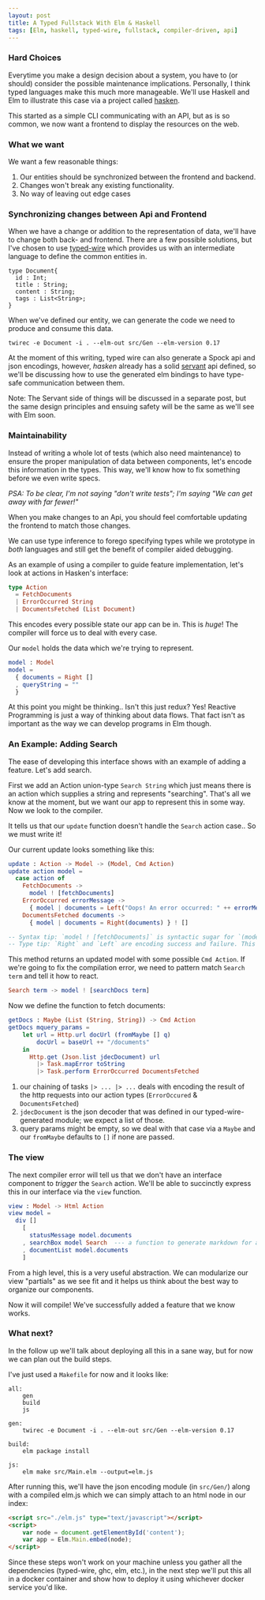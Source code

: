 ```yaml
---
layout: post
title: A Typed Fullstack With Elm & Haskell
tags: [Elm, haskell, typed-wire, fullstack, compiler-driven, api]
---
```


### Hard Choices

Everytime you make a design decision about a system, you have to (or should) consider
the possible maintenance implications. Personally, I think typed languages make
this much more manageable. We'll use Haskell and Elm to illustrate this case via
a project called [hasken](https://github.com/tippenein/hasken). 

This started as a simple CLI communicating with an API, but as is so common, we
now want a frontend to display the resources on the web.

### What we want

We want a few reasonable things:

1. Our entities should be synchronized between the frontend and backend.
2. Changes won't break any existing functionality.
3. No way of leaving out edge cases

### Synchronizing changes between Api and Frontend

When we have a change or addition to the representation of data, we'll have to
change both back- and frontend. There are a few possible solutions, but I've
chosen to use [typed-wire](https://github.com/typed-wire/typed-wire) which
provides us with an intermediate language to define the common entities in.

```
type Document{
  id : Int;
  title : String;
  content : String;
  tags : List<String>;
}
```

When we've defined our entity, we can generate the code we need to produce and
consume this data. 

```
twirec -e Document -i . --elm-out src/Gen --elm-version 0.17
```

At the moment of this writing, typed wire can also generate a Spock
api and json encodings, however, _hasken_ already has a solid
[servant](http://haskell-servant.readthedocs.io/en/stable/) api defined, so
we'll be discussing how to use the generated elm bindings to have type-safe
communication between them.

Note: The Servant side of things will be discussed in a separate post, but the
same design principles and ensuing safety will be the same as we'll see with Elm
soon.

### Maintainability

Instead of writing a whole lot of tests (which also need maintenance) to ensure
the proper manipulation of data between components, let's encode this
information in the types. This way, we'll know how to fix something before we
even write specs. 

_PSA: To be clear, I'm not saying "don't write tests"; I'm saying "We can get away with far fewer!"_

When you make changes to an Api, you should feel comfortable updating the frontend to match those changes.

We can use type inference to forego specifying types while we prototype in
_both_ languages and still get the benefit of compiler aided debugging.

As an example of using a compiler to guide feature implementation, let's look at actions in Hasken's interface:

```elm
type Action
  = FetchDocuments
  | ErrorOccurred String
  | DocumentsFetched (List Document)
```

This encodes every possible state our app can be in. This is *huge*! The
compiler will force us to deal with every case.

Our `model` holds the data which we're trying to represent.

```elm
model : Model
model =
  { documents = Right []
  , queryString = ""
  }
```

At this point you might be thinking.. Isn't this just redux? Yes! Reactive
Programming is just a way of thinking about data flows. That fact isn't as
important as the way we can develop programs in Elm though.

### An Example: Adding Search

The ease of developing this interface shows with an example of adding a feature. Let's add search.

First we add an Action union-type `Search String` which just means there is an
action which supplies a string and represents "searching". That's all we know at
the moment, but we want our app to represent this in some way. Now we look to the compiler.

It tells us that our `update` function doesn't handle the `Search` action case.. So we must write it!

Our current update looks something like this:

```elm
update : Action -> Model -> (Model, Cmd Action)
update action model =
  case action of
    FetchDocuments ->
      model ! [fetchDocuments]
    ErrorOccurred errorMessage ->
      { model | documents = Left("Oops! An error occurred: " ++ errorMessage) } ! []
    DocumentsFetched documents ->
      { model | documents = Right(documents) } ! []

-- Syntax tip: `model ! [fetchDocuments]` is syntactic sugar for `(model, fetchDocuments)`
-- Type tip: `Right` and `Left` are encoding success and failure. This is called the `Either` type.

```

This method returns an updated model with some possible `Cmd Action`. If we're
going to fix the compilation error, we need to pattern match `Search term` and
tell it how to react.

```elm
Search term -> model ! [searchDocs term]
```

Now we define the function to fetch documents:

```elm
getDocs : Maybe (List (String, String)) -> Cmd Action
getDocs mquery_params =
    let url = Http.url docUrl (fromMaybe [] q)
        docUrl = baseUrl ++ "/documents"
    in
      Http.get (Json.list jdecDocument) url
        |> Task.mapError toString
        |> Task.perform ErrorOccurred DocumentsFetched
```

1. our chaining of tasks `|> ... |> ...` deals with encoding the result of the http requests into our action types (`ErrorOccured` & `DocumentsFetched`)
2. `jdecDocument` is the json decoder that was defined in our typed-wire-generated module; we expect a list of those.
3. query params might be empty, so we deal with that case via a `Maybe` and our `fromMaybe` defaults to `[]` if none are passed.

### The view

The next compiler error will tell us that we don't have an interface component to _trigger_ the `Search` action.
We'll be able to succinctly express this in our interface via the `view` function.

```elm
view : Model -> Html Action
view model =
  div []
    [
      statusMessage model.documents
    , searchBox model Search  --- a function to generate markdown for a search box
    , documentList model.documents
    ]
```

From a high level, this is a very useful abstraction. We can modularize our view
"partials" as we see fit and it helps us think about the best way to organize
our components.

Now it will compile! We've successfully added a feature that we know works.

### What next?

In the follow up we'll talk about deploying all this in a sane way, but for now we can plan out the build steps.

I've just used a `Makefile` for now and it looks like:

```
all:
    gen
    build
    js

gen:
	twirec -e Document -i . --elm-out src/Gen --elm-version 0.17

build:
	elm package install

js:
	elm make src/Main.elm --output=elm.js

```

After running this, we'll have the json encoding module (in `src/Gen/`) along with a compiled elm.js which we can simply attach to an html node in our index:

```html
<script src="./elm.js" type="text/javascript"></script>
<script>
    var node = document.getElementById('content');
    var app = Elm.Main.embed(node);
</script>
```

Since these steps won't work on your machine unless you gather all the
dependencies (typed-wire, ghc, elm, etc.), in the next step we'll put this all
in a docker container and show how to deploy it using whichever docker service
you'd like.
